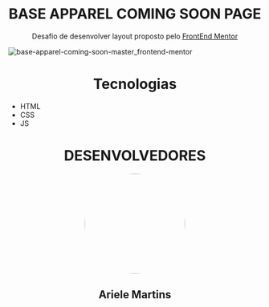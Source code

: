 <h1 align="center">BASE APPAREL COMING SOON PAGE</h1>
<p align="center"> Desafio de desenvolver layout proposto pelo <a href="https://www.frontendmentor.io/home" target="_blank">FrontEnd Mentor</a></p>

![base-apparel-coming-soon-master_frontend-mentor](https://user-images.githubusercontent.com/83427685/206881797-47735001-aec5-4838-91c1-c51986d2fad0.png)

<h1 align="center">Tecnologias</h1>

- HTML
- CSS
- JS

<h1 align="center">DESENVOLVEDORES</h1>
<div align="center">
    <img style="border-radius: 50%" height="200em" src="https://github.com/ArieleMartins.png">
    <h2 >Ariele Martins</h2>
</div>